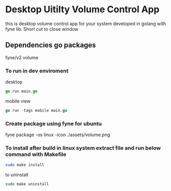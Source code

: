 # Desktop Uitilty Volume Control App

this is desktop volume control app for your system developed in golang with fyne lib. Short cut to close window

## Dependencies go packages

fyne/v2
volume

### To run in dev enviroment

desktop

```go
go run main.go
```

mobile view

```go
go run -tags mobile main.go
```

### Create package using fyne for ubuntu

fyne package -os linux -icon ./assets/volume.png

### To install after build in linux system extract file and run below command with Makefile

```bash
sudo make install
```

to uninstall

```bash
sudo make uninstall
```
